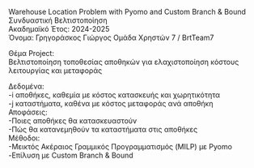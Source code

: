 Warehouse Location Problem with Pyomo and Custom Branch & Bound  
Συνδυαστική Βελτιστοποίηση  
Ακαδημαϊκό Έτος: 2024-2025  
Όνομα: Γρηγοράσκος Γιώργος
Ομάδα Χρηστών 7 / BrtTeam7  

Θέμα Project:  
Βελτιστοποίηση τοποθεσίας αποθηκών για ελαχιστοποίηση κόστους λειτουργίας και μεταφοράς  

Δεδομένα:  
 -i αποθήκες, καθεμία με κόστος κατασκευής και χωρητικότητα  
 -j καταστήματα, καθένα με κόστος μεταφοράς ανά αποθήκη  
Αποφάσεις:   
 -Ποιες αποθήκες θα κατασκευαστούν  
 -Πώς θα κατανεμηθούν τα καταστήματα στις αποθήκες  
Μέθοδοι:  
 -Μεικτός Ακέραιος Γραμμικός Προγραμματισμός (MILP) με Pyomo  
 -Επίλυση με Custom Branch & Bound   
